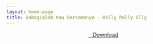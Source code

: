 ```yaml
---
layout: home-page
title: Bahagialah Kau Bersamanya - Rolly Polly Olly
---
```


<center>
<a href="https://drive.google.com/file/d/1qHF_kxFZdCFtS3zLgd28-e36zYzliyin/view?usp=drivesdk" ><i class="fa fa-caret-down" aria-hidden="true"></i>&nbsp; &nbsp;Download</a>
</center>
